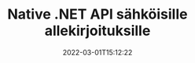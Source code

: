 ---
############################# Static ############################
layout: "product"
date: 2022-03-01T15:12:22
draft: false
#operation: 
#signaturetype: 
#fileformat: 
#productName: Java
lang: fi
#productCode: java
#otherformats: 
#breadcrumb: Put  signature on  for Java
product: "Signature"
product_tag: "signature"
platform: ".NET"
platform_tag: "net"

############################# Head ############################
head_title: ".NET Digital Signature API - Sähköinen allekirjoitus PDF Word Excel -kuvat"
head_description: "C# .NET digitaalisen allekirjoituksen sovellusliittymä, eSignature-kirjasto PDF-, Word-, Excel-laskentataulukoiden, PowerPoint-, kuvien ja grafiikkadokumenttimuotojen sähköiseen allekirjoittamiseen."

############################# Header ############################
title: "Native .NET API sähköisille allekirjoituksille"
description: "Lisää digitaalisia allekirjoituksia asiakirjamuotoihin ja ota käyttöön suosittuja sähköisiä allekirjoitustyyppejä (teksti, kuva, QR-koodi, viivakoodi, leima ja metatiedot) .NET-sovelluksissa."
button:
    enable: true

############################# SubMenu ############################
submenu:
    enable: true
    
    left:
        img_alt: "GroupDocs.Signature for .NET"
        image: "https://www.groupdocs.cloud/templates/groupdocs/images/product-logos/groupdocs-signature-net.png"
        product: "GroupDocs.Signature"
        platform: ".NET"

    middle:
        button:
            # button loop
            - link: "#overview"
              text: "Yleiskatsaus"

            # button loop
            - link: "#features"
              text: "ominaisuudet"

            # button loop
            - link: "#support"
              text: "Tuki"

            # button loop
            - link: "https://products.groupdocs.app/signature"
              text: "Live-demo"

            # button loop
            - link: "https://purchase.groupdocs.com/pricing/signature/net"
              text: "Hinnoittelu"

    right:
        link_download: "https://downloads.groupdocs.com/signature"
        link_learn: "https://docs.groupdocs.com/signature/net/"
        link_buy: "https://purchase.groupdocs.com"

############################# Overview ############################
overview:
    enable: true
    content: |
      Käytä GroupDocs.Signature for .NET APIa rakentaaksesi sovelluksia C#-, ASP.NET- ja muissa .NET-pohjaisissa teknologioissa, joiden avulla voit allekirjoittaa digitaalisia yritysasiakirjoja, kuten PDF-, Microsoft Word-, Excel-laskentataulukoita, PowerPoint-esityksiä, kuvia, OpenDocument- ja muita alan standardeja tiedostomuotoja tarvitsematta asentaa lisäohjelmistoja. Tämän sähköisen allekirjoituksen kirjaston kanssa on helppo työskennellä, ja .NET-kehittäjät voivat helposti lisätä kehittyneitä digitaalisen allekirjoituksen ominaisuuksia sovelluksiinsa, mikä antaa käyttäjille mahdollisuuden allekirjoittaa, etsiä ja tarkistaa sähköisiä allekirjoituksia turvallisesti suosituista asiakirjamuodoista. Se tukee erilaisten allekirjoitustyyppien, kuten tekstin, kuvan, viivakoodin, QR-koodin, lomakekentän, leiman ja metatietojen, käyttöönottoa.  

      Asiakirjan allekirjoitussovellusliittymä antaa sinulle yksinkertaiset ja edistyneet hakuvaihtoehdot, joiden avulla voit etsiä tarvittavat allekirjoitukset asiakirjasta nopeasti. Vaihtoehdot allekirjoituksen muotoilun, ulkoasun hallinnan ja allekirjoituksen ominaisuuksien, kuten mittojen, varjon, tasauksen ja muiden mukauttamiseen, ovat myös mahdollisia tämän monipuolisen asiakirjan allekirjoitussovellusliittymän avulla.  

      GroupDocs.Signature for .NET voidaan käyttää missä tahansa kehitysympäristössä, joka tukee .NET-alustaa. Se on yhteensopiva kaikkien .NET-pohjaisten kielten kanssa ja tukee suosittuja käyttöjärjestelmiä (Windows, Linux, MacOS), joihin voidaan asentaa Mono- tai .NET-kehykset (mukaan lukien .NET Core).
    tabs:
      enable: true
      
      ## TAB ONE ##
      tab_one:
        description: |
          Seuraavassa on katsaus GroupDocs.Signature for .NET:iin:
      
        left:
          enable: true
          icon: "fab fa-html5"
          title: "Allekirjoitustyypit"
          content: |
            * Teksti allekirjoitus
            * Kuvan allekirjoitus
            * Digitaaliset allekirjoitukset
            * QR-koodin allekirjoitus
            * Viivakoodin allekirjoitus
            * Leima Allekirjoitus
            * Metatietojen allekirjoitus
      
      ## TAB TWO ##
      tab_two:
        description: |
          GroupDocs.Signature for .NET tukee kaikkien suosittujen [asiakirjatiedostomuotojen] tarkastelua (https://docs.groupdocs.com/signature/net/supported-document-formats/). Lisää vain muutamalla koodirivillä PDF-allekirjoitus, Microsoft Office Word, Excel-laskentataulukko, kuva, HTML, Outlook-sähköposti, OneNote, projektin ja grafiikan katseluominaisuudet .NET-sovelluksiin.

        left:
          enable: true
          table:
            # table loop
            - title: "Microsoft Office"
              content: |
                * **Word:** DOC, DOCX, DOCM, DOT, DOTX, DOTM, RTF, TXT
                * **Excel:** XLS, XLSX, XLSM, XLSB, XLTM, XLT, XLTM, XLTX, XLAM, SXC, SpreadsheetML
                * **PowerPoint:** PPT, PPTX, PPS, PPSX, PPSM, POT, POTM, POTX, PPTM

        right:
          enable: true
          table:
            # table loop
            - title: "Images & Other Formats"
              content: |
                * **Kuvat**: JPG, BMP, PNG, TIFF, GIF, DCM, WEBP
                * **OpenDocument**: ODT, OTT, OTS, ODS, ODP, OTP, ODG
                * **Jpeg2000**: JP2, JPF, JPX, J2K, J2C, JPM
                * **Metatiedostot**: EMF, WMF, CMX
                * **Kannettava**: PDF
                * **Skaalautuva vektorigrafiikka**: CDR, SVG
                * **Adobe Photoshop**: PSD
                * **muut**: DJVU

      ## TAB THREE ##
      tab_three:
        description: |
          GroupDocs.Signature for .NET tukee seuraavia käyttöjärjestelmiä, kehyksiä ja paketinhallintaohjelmia:
        
        left:
          enable: true
          table:
            # table loop
            - icon: "fab fa-windows"
              title: "Käyttöjärjestelmät"
              content: |
                * Windows Desktop
                * Windows Server
                * Windows Azure
                * Linux
                * MacOS

            # table loop
            - icon: "fas fa-code"
              title: "Tuetut puitteet"
              content: |
                * .NET Framework 2.0 or higher
                * Mono Framework 1.2 or higher
                * .NET Standard 2.0
                * .NET Core 2.0
                * .NET Core 2.1

        right:
          enable: true
          table:
            # table loop
            - icon: "fas fa-box"
              title: "Paketinhallinta"
              content: |
                * NuGet

            # table loop
            - icon: "fas fa-tools"
              title: "Kehitysympäristöt"
              content: |
                * Microsoft Visual Studio
                * Xamarin.Android
                * Xamarin.IOS
                * Xamarin.Mac
                * MonoDevelop

############################# Features ############################
features:
    enable: true
    title: "GroupDocs.Signature .NET-ominaisuuksille"

    feature:
      # feature loop
      - icon: "fas fa-copy"
        content: "Luo, etsi, päivitä, piilota, vahvista ja poista sähköisiä allekirjoituksia tuetuista asiakirjamuodoista"

      # feature loop
      - icon: "fas fa-eye"
        content: "Määritä XML Advanced Electronic Signatures (XAdES) Excel-laskentataulukoille"

      # feature loop
      - icon: "fas fa-bolt"
        content: "Hae kuvasisältöä QR-koodilla, viivakoodilla ja kuva-allekirjoituksella allekirjoitetuista asiakirjoista"
      
      # feature loop
      - icon: "fas fa-file-powerpoint"
        content: "Aseta korkeus, leveys, marginaalit ja kohdistus tekstille tai kuvalle allekirjoitus ja paikka tietylle sivulle"

      # feature loop
      - icon: "fas fa-code"
        content: "Etsi, vahvista ja allekirjoita digitaalisesti PowerPoint-esitysasiakirjoja"

      # feature loop
      - icon: "fas fa-cloud"
        content: "Merkitse tekstinkäsittely-asiakirjamuodot alkuperäistekstin vesileimoilla"

      # feature loop
      - icon: "fas fa-remove-format"
        content: "Tukee pyöristettyjä kulmia suorakaiteen muotoisille leima-allekirjoitustyypeille"

      # feature loop
      - icon: "fas fa-comment-slash"
        content: "Käytä teksti- tai kuva-allekirjoitusta tietyssä Excel-taulukossa tai aseta sähköinen allekirjoitus kaikille taulukoille"

      # feature loop
      - icon: "fas fa-location-arrow"
        content: "Määritä tietty rivi- ja sarakenumero sijoittaaksesi tekstin tai kuvan allekirjoituksen Excel-taulukkoon"

      # feature loop
      - icon: "fas fa-border-all"
        content: "Käytä varjoa tekstin allekirjoitukseen Microsoft PowerPointissa ja määritä sen väri, kulma ja läpinäkyvyys"

      # feature loop
      - icon: "fas fa-wrench"
        content: "Määritä Excel-taulukoiden tekstin allekirjoituksen reunatyylejä ja fonttiasetuksia"

      # feature loop
      - icon: "fas fa-columns"
        content: "Aseta kuvan allekirjoitustyyppi, esim. Pyöreä tai neliö ja määritä marginaalit, fontin väri, kierto"

      # feature loop
      - icon: "fas fa-file-word"
        content: "Käytä digitaalisia varmenteita asiakirjoihin, laskentataulukoihin ja PDF-tiedostoihin allekirjoitusrivillä"

      # feature loop
      - icon: "fas fa-envelope"
        content: "Suorita väriasetukset, käytä läpinäkyvyyttä ja kiertoa tekstin allekirjoituksessa"

      # feature loop
      - icon: "fas fa-print"
        content: "Aseta kirkkaus- ja harmaasävyasetukset ja määritä kuvan allekirjoituksen sisennys"

      # feature loop
      - icon: "fas fa-file-archive"
        content: "Upota mukautettuja objekteja, sarjoita sekä salaa ja pura PDF-dokumentin metatietojen allekirjoitusarvot"

      # feature loop
      - icon: "fas fa-lock"
        content: "Piilota, poista tai mukauta digitaalisten allekirjoitusten ulkoasua PDF-dokumenteista"

      # feature loop
      - icon: "fas fa-file-code"
        content: "Allekirjoita PDF-asiakirjat digitaalisella lomakekentällä ja tekstiallekirjoituksella kuvana, huomautuksena, tarrana tai vesileimana"
      
      # feature loop
      - icon: "fas fa-fill-drip"
        content: "Aseta tekstiallekirjoitus MS Word- ja PDF-asiakirjojen lomakekenttiin"

      # feature loop
      - icon: "fas fa-file-excel"
        content: "Määritä mielivaltaiset asiakirjojen sivut allekirjoituksen käsittelyä tai eSignature Extended -tarkistusta varten Word-tiedostoille"

      # feature loop
      - icon: "fas fa-heading"
        content: "Tallenna allekirjoitettu kuvatiedosto eri muodossa ja vie allekirjoitettu laskentataulukko kuvana tai monisivuisena TIFF-tiedostona"

      # feature loop
      - icon: "fas fa-project-diagram"
        content: "Määritä, muokkaa ja poista salasana allekirjoitetuille tiedostoille ja käytä sähköistä allekirjoitusta salasanasuojattuihin tiedostoihin"

      # feature loop
      - icon: "fas fa-cube"
        content: "eSign-työarkit, PowerPoint-diat, Word-asiakirjat ja kuvat, joissa on mukautettuja objekteja metatiedoissa"

      # feature loop
      - icon: "fab fa-uncharted"
        content: "Määritä allekirjoitetut siveltimen tyylit kiinteäksi, tekstuuriksi, lineaariseksi kaltevuudeksi ja säteittäiseksi liukuväriksi"

      # feature loop
      - icon: "fab fa-uncharted"
        content: "Allekirjoita asiakirjat mukautetulla salatulla QR-kooditekstillä tai tiedoilla"

      # feature loop
      - icon: "fab fa-uncharted"
        content: "Etsi ja allekirjoita tiedostoja DjVu-muodossa kuvadokumenttina"

      # feature loop
      - icon: "fab fa-uncharted"
        content: "Poimi asiakirjan tiedot, kuten sivumäärä, tiedoston URL-osoitteen kautta"

      # feature loop
      - icon: "fab fa-uncharted"
        content: "Etsi, allekirjoita ja vahvista CorelDraw-tiedostoja kuvaasiakirjoina"

      # feature loop
      - icon: "fab fa-uncharted"
        content: "Säilytä metatietoihin tallennettu käsiteltyjen tai poistettujen allekirjoitusten historia"

      # feature loop
      - icon: "fab fa-uncharted"
        content: "Lisää mukautettu tietoobjekti, VCard- tai sähköpostiobjekti QR-koodiin ja vahvista salattu QR-koodi PDF-tiedostoissa"

    more_feature:
      # more_feature_loop
      - title: "Lisää digitaalisia allekirjoituksia helposti"
        content: |
          GroupDocs.Signature for .NET API mahdollistaa erityyppisten allekirjoitusten lisäämisen tuettuihin tiedostomuotoihin. Allekirjoitustyyppejä, kuten teksti, kuva, digitaalinen, leima, QR-koodi, viivakoodi ja metatiedot, voidaan käyttää GroupDocs.Signature for .NET -sovelluksella. Seuraava koodiesimerkki näyttää, kuinka tekstiallekirjoitus käytetään PDF-dokumenttiin:

          ```cs
          using (Signature signature = new Signature("D:\\sample.pdf"))
          {
          TextSignOptions options = new TextSignOptions("John Smith")
          {
          // aseta tekstin väri
          ForeColor = Color.Red
          };
          // allekirjoittaa asiakirja tiedostoon
          signature.Sign("D:\\signed.pdf", options);
          }
          ```

      # more_feature_loop
      - title: "Tuetut viivakoodiallekirjoitustyypit"
        content: |
          Allekirjoituksen käsittelysovellusliittymämme tarjoaa sinulle ominaisuuden, jolla voit käyttää viivakoodiallekirjoituksia tuetuissa asiakirjamuodoissa. GroupDocs.Signature for .NET tukee erilaisia ​​viivakoodityyppejä, kuten Code128, Code39Extended, Code39Standard, EAN14, EAN8, ITF14, UPCA ja UPCE. Staattinen objekti nimeltä "AllTypes" on myös saatavilla tukemaan kaikkia rekisteröityjä viivakoodityyppejä.

      # more_feature_loop
      - title: "Hae allekirjoituksia ja sertifikaatteja"
        content: |
          GroupDocs.Signature for .NET API:n avulla voit etsiä digitaalisia varmenteita Word-asiakirjoista, Excel-laskentataulukoista ja PDF-tiedostoista. Voit myös hakea kaikki järjestelmään rekisteröidyt digitaaliset varmenteet. Metadataallekirjoituksia voidaan etsiä myös Word-asiakirjoista, Excel-laskentataulukoista, kuvista ja PDF-tiedostoista GroupDocs.Signature for .NET API:n avulla.  

          GroupDocs.Signature for .NET API:n avulla voit etsiä QR-koodi- ja viivakoodiallekirjoituksia mistä tahansa asiakirjasta, esityksestä, laskentataulukosta, kuvasta sekä PDF-tiedostosta ja noutaa haun edistymisen. Voit myös etsiä mukautettuja tietoobjekteja QR-koodiallekirjoituksella allekirjoitetuista asiakirjoista.

      # more_feature_loop
      - title: "Viivakoodin haun lisäasetukset"
        content: |
          Voit etsiä ja paikantaa tarvitsemasi viivakoodin GroupDocs.Signature for.NET API:n kautta erittäin helposti, sillä allekirjoitussovellusliittymämme tarjoaa edistyneitä hakuvaihtoehtoja. Niiden avulla voit etsiä viivakoodia tietyltä sivulta, etsiä koko asiakirjasta, määrittää eri sivut haettavaksi (ensimmäinen, viimeinen, parillinen, pariton), etsiä tietyn tyyppistä viivakoodia, etsiä viivakoodia tietyn tekstijonon perusteella tai etsiä viivakoodia perustuu merkkijonoon "sisältää"-vaihtoehdon kanssa.

############################# Support ############################
support:
    enable: true

############################# Solutions ############################
solutions:
    enable: true
    title: "GroupDocs.Signature tarjoaa asiakirjojen katselusovellusliittymiä muihin suosittuihin kehitysympäristöihin"

    solution:
        # solution loop
        - img_alt: "GroupDocs.Signature for Java"
          image: "https://www.groupdocs.cloud/templates/groupdocs/images/product-logos/groupdocs-signature-java.png"
          product: "GroupDocs.Signature"
          platform: "Java"
          link: "/signature/java/"

############################# Back to top ###############################
back_to_top:
  enable: true
---